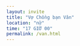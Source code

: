 ```yaml
---
layout: invite
title: "Vợ Chồng bạn Vân"
location: "nữ"
time: "17 GIỜ 00"
permalink: /van.html
---
```


